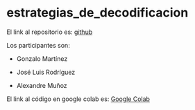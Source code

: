# estrategias_de_decodificacion

El link al repositorio es: [github](https://github.com/GonzaloGmv/estrategias_de_decodificacion)

Los participantes son:

- Gonzalo Martínez

- José Luis Rodríguez

- Alexandre Muñoz

El link al código en google colab es: [Google Colab](https://colab.research.google.com/drive/1yrPwQs01TyudG-D0_Gg9SwzBOvVI2iYp?usp=sharing)
